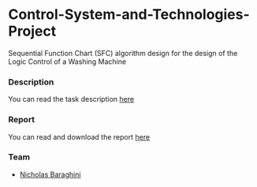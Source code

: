 # Control-System-and-Technologies-Project
Sequential Function Chart (SFC) algorithm design for the design of the Logic Control of a Washing Machine

### Description
You can read the task description [here](https://github.com/NicholasBaraghini/Control-System-and-Technologies-Project/files/7914153/Testo_report_WASHING_MACHINE.docx)

### Report
You can read and download the report [here](https://github.com/NicholasBaraghini/Control-System-and-Technologies-Project/files/7914130/WASHING_MACHINE_CST_project.pdf)

### Team
- [Nicholas Baraghini](https://github.com/NicholasBaraghini) 

